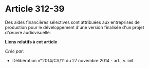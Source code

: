 # Article 312-39

Des aides financières sélectives sont attribuées aux entreprises de production pour le développement d'une version finalisée
d'un projet d'œuvre audiovisuelle.

**Liens relatifs à cet article**

_Créé par_:

  - Délibération n°2014/CA/11 du 27 novembre 2014 - art., v. init.
